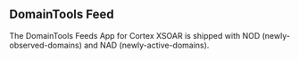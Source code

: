 ## DomainTools Feed

The DomainTools Feeds App for Cortex XSOAR is shipped with NOD (newly-observed-domains) and NAD (newly-active-domains).
